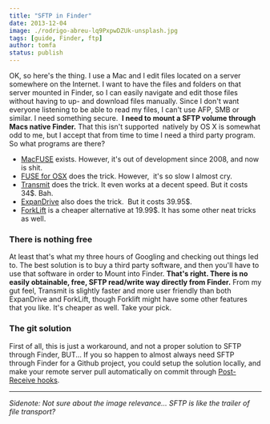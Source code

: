 ```yaml
---
title: "SFTP in Finder"
date: 2013-12-04
image: ./rodrigo-abreu-lq9PxpwDZUk-unsplash.jpg
tags: [guide, Finder, ftp]
author: tomfa
status: publish
---
```


OK, so here's the thing. I use a Mac and I edit files located on a server somewhere on the Internet. I want to have the files and folders on that server mounted in Finder, so I can easily navigate and edit those files without having to up- and download files manually. Since I don't want everyone listening to be able to read my files, I can't use AFP, SMB or similar. I need something secure.  **I need to mount a SFTP volume through Macs native Finder.** That this isn't supported  natively by OS X is somewhat odd to me, but I accept that from time to time I need a third party program. So what programs are there?

*   [MacFUSE](http://code.google.com/p/macfuse/) exists. However, it's out of development since 2008, and now is shit.
*   [FUSE for OSX](http://osxfuse.github.io/) does the trick. However,  it's so slow I almost cry.
*   [Transmit](https://www.panic.com/transmit/) does the trick. It even works at a decent speed. But it costs 34$. Bah.
*   [ExpanDrive](http://www.expandrive.com/expandrive) also does the trick.  But it costs 39.95$.
*   [ForkLift](http://www.binarynights.com/) is a cheaper alternative at 19.99$. It has some other neat tricks as well.

### There is nothing free

At least that's what my three hours of Googling and checking out things led to. The best solution is to buy a third party software, and then you'll have to use that software in order to Mount into Finder. **That's right. There is no easily obtainable, free, SFTP read/write way directly from Finder.** From my gut feel, Transmit is slightly faster and more user friendly than both ExpanDrive and ForkLift, though Forklift might have some other features that you like. It's cheaper as well. Take your pick.

### The git solution

First of all, this is just a workaround, and not a proper solution to SFTP through Finder, BUT... If you so happen to almost always need SFTP through Finder for a Github project, you could setup the solution locally, and make your remote server pull automatically on commit through [Post-Receive hooks](https://help.github.com/articles/post-receive-hooks).

***

_Sidenote: Not sure about the image relevance... SFTP is like the trailer of file transport?_